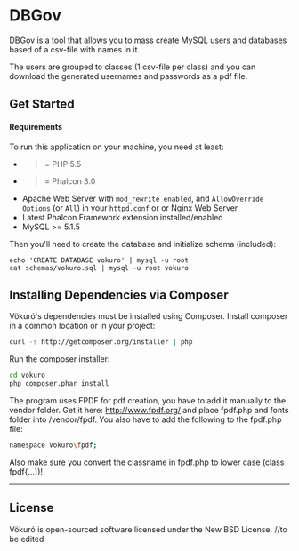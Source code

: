DBGov
======

DBGov is a tool that allows you to mass create MySQL users and databases based of a csv-file with names in it.

The users are grouped to classes (1 csv-file per class) and you can download the generated usernames and passwords as a pdf file.


Get Started
-----------

#### Requirements

To run this application on your machine, you need at least:

* >= PHP 5.5
* >= Phalcon 3.0
* Apache Web Server with `mod_rewrite enabled`, and `AllowOverride Options` (or `All`) in your `httpd.conf` or or Nginx Web Server
* Latest Phalcon Framework extension installed/enabled
* MySQL >= 5.1.5

Then you'll need to create the database and initialize schema (included):

    echo 'CREATE DATABASE vokuro' | mysql -u root
    cat schemas/vokuro.sql | mysql -u root vokuro

Installing Dependencies via Composer
------------------------------------
Vökuró's dependencies must be installed using Composer. Install composer in a common location or in your project:

```bash
curl -s http://getcomposer.org/installer | php
```

Run the composer installer:

```bash
cd vokuro
php composer.phar install
```

The program uses FPDF for pdf creation, you have to add it manually to the vendor folder. 
Get it here: http://www.fpdf.org/ and place fpdf.php and fonts folder into /vendor/fpdf. You also have to add the following to the fpdf.php file:

````bash
namespace Vokuro\fpdf;
````
Also make sure you convert the classname in fpdf.php to lower case (class fpdf{...))! 

-------
License
-------
Vökuró is open-sourced software licensed under the New BSD License. //to be edited
